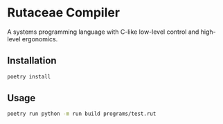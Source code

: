 # Rutaceae Compiler

A systems programming language with C-like low-level control and high-level ergonomics.

## Installation

```bash
poetry install
```

## Usage

```bash
poetry run python -m run build programs/test.rut
```
